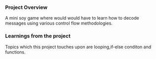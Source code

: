 ### Project Overview

 A mini soy game where would would have to learn how to decode messages using various control flow methodologies.


### Learnings from the project

 Topics which this project touches upon are looping,if-else conditon and functions.


